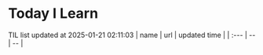 # Today I Learn 
TIL list updated at 2025-01-21 02:11:03
| name | url | updated time |
| :--- | -- | -- |
